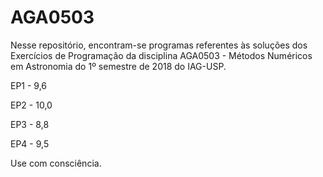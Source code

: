 # AGA0503
Nesse repositório, encontram-se programas referentes às soluções dos Exercícios de Programação da disciplina AGA0503 - Métodos Numéricos em Astronomia do 1º semestre de 2018 do IAG-USP.

EP1 - 9,6

EP2 - 10,0

EP3 - 8,8

EP4 - 9,5

Use com consciência. 
